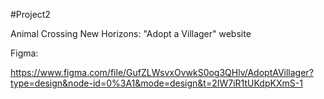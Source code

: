 #Project2

Animal Crossing New Horizons: "Adopt a Villager" website

Figma:

https://www.figma.com/file/GufZLWsvxOvwkS0og3QHlv/AdoptAVillager?type=design&node-id=0%3A1&mode=design&t=2IW7iR1tUKdpKXmS-1